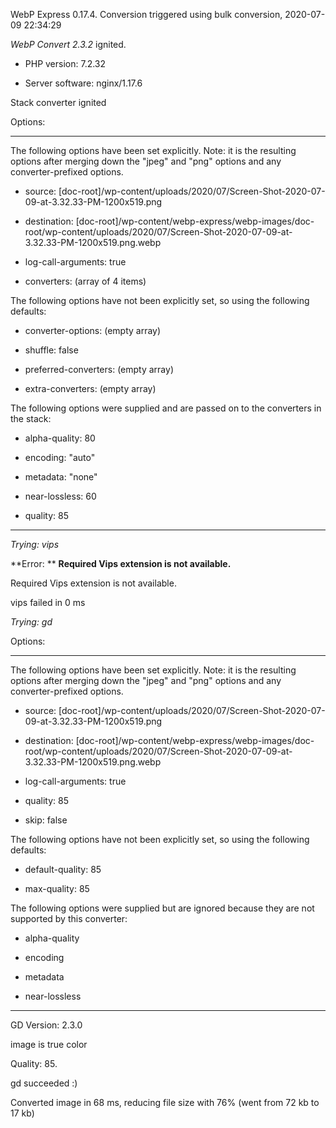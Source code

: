WebP Express 0.17.4. Conversion triggered using bulk conversion, 2020-07-09 22:34:29

*WebP Convert 2.3.2*  ignited.
- PHP version: 7.2.32
- Server software: nginx/1.17.6

Stack converter ignited

Options:
------------
The following options have been set explicitly. Note: it is the resulting options after merging down the "jpeg" and "png" options and any converter-prefixed options.
- source: [doc-root]/wp-content/uploads/2020/07/Screen-Shot-2020-07-09-at-3.32.33-PM-1200x519.png
- destination: [doc-root]/wp-content/webp-express/webp-images/doc-root/wp-content/uploads/2020/07/Screen-Shot-2020-07-09-at-3.32.33-PM-1200x519.png.webp
- log-call-arguments: true
- converters: (array of 4 items)

The following options have not been explicitly set, so using the following defaults:
- converter-options: (empty array)
- shuffle: false
- preferred-converters: (empty array)
- extra-converters: (empty array)

The following options were supplied and are passed on to the converters in the stack:
- alpha-quality: 80
- encoding: "auto"
- metadata: "none"
- near-lossless: 60
- quality: 85
------------


*Trying: vips* 

**Error: ** **Required Vips extension is not available.** 
Required Vips extension is not available.
vips failed in 0 ms

*Trying: gd* 

Options:
------------
The following options have been set explicitly. Note: it is the resulting options after merging down the "jpeg" and "png" options and any converter-prefixed options.
- source: [doc-root]/wp-content/uploads/2020/07/Screen-Shot-2020-07-09-at-3.32.33-PM-1200x519.png
- destination: [doc-root]/wp-content/webp-express/webp-images/doc-root/wp-content/uploads/2020/07/Screen-Shot-2020-07-09-at-3.32.33-PM-1200x519.png.webp
- log-call-arguments: true
- quality: 85
- skip: false

The following options have not been explicitly set, so using the following defaults:
- default-quality: 85
- max-quality: 85

The following options were supplied but are ignored because they are not supported by this converter:
- alpha-quality
- encoding
- metadata
- near-lossless
------------

GD Version: 2.3.0
image is true color
Quality: 85. 
gd succeeded :)

Converted image in 68 ms, reducing file size with 76% (went from 72 kb to 17 kb)
